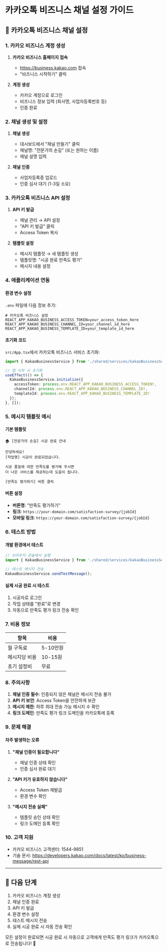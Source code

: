 # 카카오톡 비즈니스 채널 설정 가이드

## 🚀 카카오톡 비즈니스 채널 설정

### 1. 카카오 비즈니스 계정 생성

1. **카카오 비즈니스 홈페이지 접속**
   - https://business.kakao.com 접속
   - "비즈니스 시작하기" 클릭

2. **계정 생성**
   - 카카오 계정으로 로그인
   - 비즈니스 정보 입력 (회사명, 사업자등록번호 등)
   - 인증 완료

### 2. 채널 생성 및 설정

1. **채널 생성**
   - 대시보드에서 "채널 만들기" 클릭
   - 채널명: "전문가의 손길" (또는 원하는 이름)
   - 채널 설명 입력

2. **채널 인증**
   - 사업자등록증 업로드
   - 인증 심사 대기 (1-3일 소요)

### 3. 카카오톡 비즈니스 API 설정

1. **API 키 발급**
   - 채널 관리 → API 설정
   - "API 키 발급" 클릭
   - Access Token 복사

2. **템플릿 설정**
   - 메시지 템플릿 → 새 템플릿 생성
   - 템플릿명: "시공 완료 만족도 평가"
   - 메시지 내용 설정

### 4. 애플리케이션 연동

#### 환경 변수 설정

`.env` 파일에 다음 정보 추가:

```env
# 카카오톡 비즈니스 설정
REACT_APP_KAKAO_BUSINESS_ACCESS_TOKEN=your_access_token_here
REACT_APP_KAKAO_BUSINESS_CHANNEL_ID=your_channel_id_here
REACT_APP_KAKAO_BUSINESS_TEMPLATE_ID=your_template_id_here
```

#### 초기화 코드

`src/App.tsx`에서 카카오톡 비즈니스 서비스 초기화:

```typescript
import { KakaoBusinessService } from './shared/services/kakaoBusinessService';

// 앱 시작 시 초기화
useEffect(() => {
  KakaoBusinessService.initialize({
    accessToken: process.env.REACT_APP_KAKAO_BUSINESS_ACCESS_TOKEN!,
    channelId: process.env.REACT_APP_KAKAO_BUSINESS_CHANNEL_ID!,
    templateId: process.env.REACT_APP_KAKAO_BUSINESS_TEMPLATE_ID!
  });
}, []);
```

### 5. 메시지 템플릿 예시

#### 기본 템플릿
```
🏠 [전문가의 손길] 시공 완료 안내

안녕하세요! 
[작업명] 시공이 완료되었습니다.

시공 품질에 대한 만족도를 평가해 주시면
더 나은 서비스를 제공하는데 도움이 됩니다.

[만족도 평가하기] 버튼 클릭
```

#### 버튼 설정
- **버튼명**: "만족도 평가하기"
- **링크**: `https://your-domain.com/satisfaction-survey/{jobId}`
- **모바일 링크**: `https://your-domain.com/satisfaction-survey/{jobId}`

### 6. 테스트 방법

#### 개발 환경에서 테스트

```typescript
// 브라우저 콘솔에서 실행
import { KakaoBusinessService } from './shared/services/kakaoBusinessService';

// 테스트 메시지 전송
KakaoBusinessService.sendTestMessage();
```

#### 실제 시공 완료 시 테스트

1. 시공자로 로그인
2. 작업 상태를 "완료"로 변경
3. 자동으로 만족도 평가 링크 전송 확인

### 7. 비용 정보

| 항목 | 비용 |
|------|------|
| 월 구독료 | 5-10만원 |
| 메시지당 비용 | 10-15원 |
| 초기 설정비 | 무료 |

### 8. 주의사항

1. **채널 인증 필수**: 인증되지 않은 채널은 메시지 전송 불가
2. **API 키 보안**: Access Token을 안전하게 보관
3. **메시지 제한**: 하루 최대 전송 가능 메시지 수 확인
4. **링크 도메인**: 만족도 평가 링크 도메인을 카카오톡에 등록

### 9. 문제 해결

#### 자주 발생하는 오류

1. **"채널 인증이 필요합니다"**
   - 채널 인증 상태 확인
   - 인증 심사 완료 대기

2. **"API 키가 유효하지 않습니다"**
   - Access Token 재발급
   - 환경 변수 확인

3. **"메시지 전송 실패"**
   - 템플릿 승인 상태 확인
   - 링크 도메인 등록 확인

### 10. 고객 지원

- 카카오 비즈니스 고객센터: 1544-9851
- 기술 문서: https://developers.kakao.com/docs/latest/ko/business-message/rest-api

---

## 🎯 다음 단계

1. 카카오 비즈니스 계정 생성
2. 채널 인증 완료
3. API 키 발급
4. 환경 변수 설정
5. 테스트 메시지 전송
6. 실제 시공 완료 시 자동 전송 확인

모든 설정이 완료되면 시공 완료 시 자동으로 고객에게 만족도 평가 링크가 카카오톡으로 전송됩니다! 🚀
